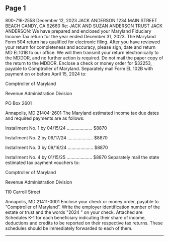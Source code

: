 ﻿## Page 1


800-716-2558
   December 12, 2023
   JACK ANDERSON
   1234 MAIN STREET
   BEACH CANDY, CA 92660
   Re: JACK AND SUZAN ANDERSON TRUST
   JACK ANDERSON:
   We have prepared and enclosed your Maryland Fiduciary Income Tax return for the year ended
   December 31, 2023.
   The Maryland Form 504 return has qualified for electronic filing. After you have reviewed your return for
   completeness and accuracy, please sign, date and return MD EL101B to our office. We will then transmit
   your return electronically to the MDDOR, and no further action is required. Do not mail the paper copy of
   the return to the MDDOR.
   Enclose a check or money order for $32253, payable to Comptroller of Maryland. Separately mail Form
   EL 102B with payment on or before April 15, 2024 to:

Comptroller of Maryland

Revenue Administration Division

PO Box 2601

Annapolis, MD 21404-2601
   The Maryland estimated income tax due dates and required payments are as follows:

Installment No. 1 by 04/15/24 .................... $8870

Installment No. 2 by 06/17/24 .................... $8870

Installment No. 3 by 09/16/24 .................... $8870

Installment No. 4 by 01/15/25 .................... $8870
   Separately mail the state estimated tax payment vouchers to:

Comptroller of Maryland

Revenue Administration Division

110 Carroll Street

Annapolis, MD 21411-0001
   Enclose your check or money order, payable to “Comptroller of Maryland”.
   Write the employer identification number of the estate or trust and the words "2024 " on your check.
   Attached are Schedules K-1 for each beneficiary indicating their share of income, deductions and credits
   to be reported on their respective tax returns. These schedules should be immediately forwarded to each
   of them.


---
